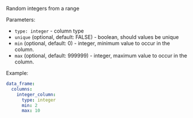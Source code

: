 Random integers from a range

Parameters:

* `type: integer` - column type
* `unique` (optional, default: FALSE) - boolean, should values be unique
* `min` (optional, default: 0) - integer, minimum value to occur in the column.
* `max` (optional, default: 999999) - integer, maximum value to occur in the column.

Example:

```yaml
data_frame:
  columns:
    integer_column:
      type: integer
      min: 2
      max: 10
```

